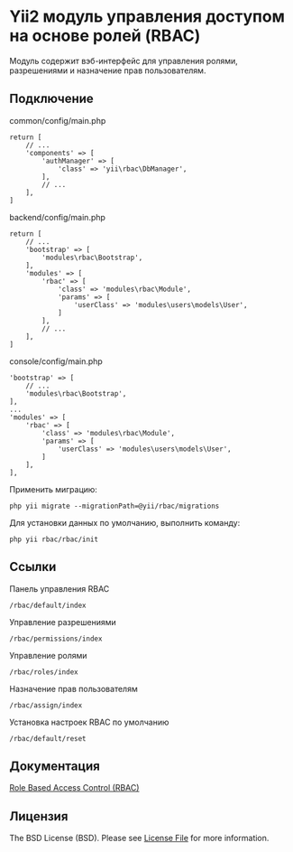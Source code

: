 Yii2 модуль управления доступом на основе ролей (RBAC)
=================================================

Модуль содержит вэб-интерфейс для управления ролями, разрешениями и назначение прав пользователям.

Подключение
-----

common/config/main.php
```
return [
    // ...        
    'components' => [        
        'authManager' => [
            'class' => 'yii\rbac\DbManager',
        ],
        // ...
    ],
]
```

backend/config/main.php
```
return [
    // ...
    'bootstrap' => [        
        'modules\rbac\Bootstrap',    
    ],
    'modules' => [        
        'rbac' => [
            'class' => 'modules\rbac\Module',
            'params' => [
                'userClass' => 'modules\users\models\User',
            ]
        ],
        // ...
    ],
]
```

console/config/main.php
```
'bootstrap' => [
    // ...
    'modules\rbac\Bootstrap',    
],
...
'modules' => [
    'rbac' => [
        'class' => 'modules\rbac\Module',
        'params' => [
            'userClass' => 'modules\users\models\User',
        ]
    ],
],
```

Применить миграцию:
```
php yii migrate --migrationPath=@yii/rbac/migrations
```

Для установки данных по умолчанию, выполнить команду:
```
php yii rbac/rbac/init
```

Ссылки
-----
Панель управления RBAC
```
/rbac/default/index
```

Управление разрешениями
```
/rbac/permissions/index
```

Управление ролями
```
/rbac/roles/index
```

Назначение прав пользователям
```
/rbac/assign/index
```

Установка настроек RBAC по умолчанию
```
/rbac/default/reset
```

Документация
-----
[Role Based Access Control (RBAC)](http://www.yiiframework.com/doc-2.0/guide-security-authorization.html#rbac)

Лицензия
-----
The BSD License (BSD). Please see [License File](https://github.com/Dominus77/yii2-tinymce-widget/blob/master/LICENSE.md) for more information.

